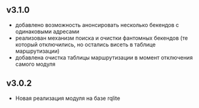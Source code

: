## v3.1.0
* добавлено возможность анонсировать несколько бекендов с одинаковыми адресами
* реализован механизм поиска и очистки фантомных бекендов (те который отключились, но остались висеть в таблице маршрутизации)
* добавлена очистка таблицы маршрутизации в момент отключения самого модуля
## v3.0.2
* Новая реализация модуля на базе rqlite